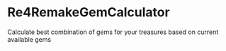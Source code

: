 # Re4RemakeGemCalculator
Calculate best combination of gems for your treasures based on current available gems
